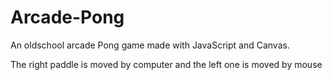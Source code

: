 # Arcade-Pong

An oldschool arcade Pong game made with JavaScript and Canvas.

The right paddle is moved by computer and the left one is moved by mouse
